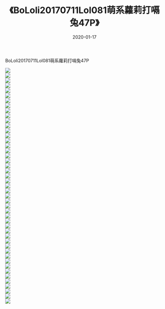 ﻿---
layout: post
title:  《BoLoli20170711Lol081萌系蘿莉打嗝兔47P》
date:   2020-01-17
img: http://pic.660000.xyz/1:/性感/2020/BoLoli20170711Lol081萌系蘿莉打嗝兔47P/000.jpg
categories: [美女, 清纯, 唯美]
---

BoLoli20170711Lol081萌系蘿莉打嗝兔47P

  ![](http://pic.660000.xyz/1:/性感/2020/BoLoli20170711Lol081萌系蘿莉打嗝兔47P/001.jpg) <br> ![](http://pic.660000.xyz/1:/性感/2020/BoLoli20170711Lol081萌系蘿莉打嗝兔47P/002.jpg) <br> ![](http://pic.660000.xyz/1:/性感/2020/BoLoli20170711Lol081萌系蘿莉打嗝兔47P/003.jpg) <br> ![](http://pic.660000.xyz/1:/性感/2020/BoLoli20170711Lol081萌系蘿莉打嗝兔47P/004.jpg) <br> ![](http://pic.660000.xyz/1:/性感/2020/BoLoli20170711Lol081萌系蘿莉打嗝兔47P/005.jpg) <br> ![](http://pic.660000.xyz/1:/性感/2020/BoLoli20170711Lol081萌系蘿莉打嗝兔47P/006.jpg) <br> ![](http://pic.660000.xyz/1:/性感/2020/BoLoli20170711Lol081萌系蘿莉打嗝兔47P/007.jpg) <br> ![](http://pic.660000.xyz/1:/性感/2020/BoLoli20170711Lol081萌系蘿莉打嗝兔47P/008.jpg) <br> ![](http://pic.660000.xyz/1:/性感/2020/BoLoli20170711Lol081萌系蘿莉打嗝兔47P/009.jpg) <br> ![](http://pic.660000.xyz/1:/性感/2020/BoLoli20170711Lol081萌系蘿莉打嗝兔47P/010.jpg) <br> ![](http://pic.660000.xyz/1:/性感/2020/BoLoli20170711Lol081萌系蘿莉打嗝兔47P/011.jpg) <br> ![](http://pic.660000.xyz/1:/性感/2020/BoLoli20170711Lol081萌系蘿莉打嗝兔47P/012.jpg) <br> ![](http://pic.660000.xyz/1:/性感/2020/BoLoli20170711Lol081萌系蘿莉打嗝兔47P/013.jpg) <br> ![](http://pic.660000.xyz/1:/性感/2020/BoLoli20170711Lol081萌系蘿莉打嗝兔47P/014.jpg) <br> ![](http://pic.660000.xyz/1:/性感/2020/BoLoli20170711Lol081萌系蘿莉打嗝兔47P/015.jpg) <br> ![](http://pic.660000.xyz/1:/性感/2020/BoLoli20170711Lol081萌系蘿莉打嗝兔47P/016.jpg) <br> ![](http://pic.660000.xyz/1:/性感/2020/BoLoli20170711Lol081萌系蘿莉打嗝兔47P/017.jpg) <br> ![](http://pic.660000.xyz/1:/性感/2020/BoLoli20170711Lol081萌系蘿莉打嗝兔47P/018.jpg) <br> ![](http://pic.660000.xyz/1:/性感/2020/BoLoli20170711Lol081萌系蘿莉打嗝兔47P/019.jpg) <br> ![](http://pic.660000.xyz/1:/性感/2020/BoLoli20170711Lol081萌系蘿莉打嗝兔47P/020.jpg) <br> ![](http://pic.660000.xyz/1:/性感/2020/BoLoli20170711Lol081萌系蘿莉打嗝兔47P/021.jpg) <br> ![](http://pic.660000.xyz/1:/性感/2020/BoLoli20170711Lol081萌系蘿莉打嗝兔47P/022.jpg) <br> ![](http://pic.660000.xyz/1:/性感/2020/BoLoli20170711Lol081萌系蘿莉打嗝兔47P/023.jpg) <br> ![](http://pic.660000.xyz/1:/性感/2020/BoLoli20170711Lol081萌系蘿莉打嗝兔47P/024.jpg) <br> ![](http://pic.660000.xyz/1:/性感/2020/BoLoli20170711Lol081萌系蘿莉打嗝兔47P/025.jpg) <br> ![](http://pic.660000.xyz/1:/性感/2020/BoLoli20170711Lol081萌系蘿莉打嗝兔47P/026.jpg) <br> ![](http://pic.660000.xyz/1:/性感/2020/BoLoli20170711Lol081萌系蘿莉打嗝兔47P/027.jpg) <br> ![](http://pic.660000.xyz/1:/性感/2020/BoLoli20170711Lol081萌系蘿莉打嗝兔47P/028.jpg) <br> ![](http://pic.660000.xyz/1:/性感/2020/BoLoli20170711Lol081萌系蘿莉打嗝兔47P/029.jpg) <br> ![](http://pic.660000.xyz/1:/性感/2020/BoLoli20170711Lol081萌系蘿莉打嗝兔47P/030.jpg) <br> ![](http://pic.660000.xyz/1:/性感/2020/BoLoli20170711Lol081萌系蘿莉打嗝兔47P/031.jpg) <br> ![](http://pic.660000.xyz/1:/性感/2020/BoLoli20170711Lol081萌系蘿莉打嗝兔47P/032.jpg) <br> ![](http://pic.660000.xyz/1:/性感/2020/BoLoli20170711Lol081萌系蘿莉打嗝兔47P/033.jpg) <br> ![](http://pic.660000.xyz/1:/性感/2020/BoLoli20170711Lol081萌系蘿莉打嗝兔47P/034.jpg) <br> ![](http://pic.660000.xyz/1:/性感/2020/BoLoli20170711Lol081萌系蘿莉打嗝兔47P/035.jpg) <br> ![](http://pic.660000.xyz/1:/性感/2020/BoLoli20170711Lol081萌系蘿莉打嗝兔47P/036.jpg) <br> ![](http://pic.660000.xyz/1:/性感/2020/BoLoli20170711Lol081萌系蘿莉打嗝兔47P/037.jpg) <br> ![](http://pic.660000.xyz/1:/性感/2020/BoLoli20170711Lol081萌系蘿莉打嗝兔47P/038.jpg) <br> ![](http://pic.660000.xyz/1:/性感/2020/BoLoli20170711Lol081萌系蘿莉打嗝兔47P/039.jpg) <br> ![](http://pic.660000.xyz/1:/性感/2020/BoLoli20170711Lol081萌系蘿莉打嗝兔47P/040.jpg) <br> ![](http://pic.660000.xyz/1:/性感/2020/BoLoli20170711Lol081萌系蘿莉打嗝兔47P/041.jpg) <br> ![](http://pic.660000.xyz/1:/性感/2020/BoLoli20170711Lol081萌系蘿莉打嗝兔47P/042.jpg) <br> ![](http://pic.660000.xyz/1:/性感/2020/BoLoli20170711Lol081萌系蘿莉打嗝兔47P/043.jpg) <br> ![](http://pic.660000.xyz/1:/性感/2020/BoLoli20170711Lol081萌系蘿莉打嗝兔47P/044.jpg) <br> ![](http://pic.660000.xyz/1:/性感/2020/BoLoli20170711Lol081萌系蘿莉打嗝兔47P/045.jpg) <br> ![](http://pic.660000.xyz/1:/性感/2020/BoLoli20170711Lol081萌系蘿莉打嗝兔47P/046.jpg) <br> ![](http://pic.660000.xyz/1:/性感/2020/BoLoli20170711Lol081萌系蘿莉打嗝兔47P/047.jpg) <br>